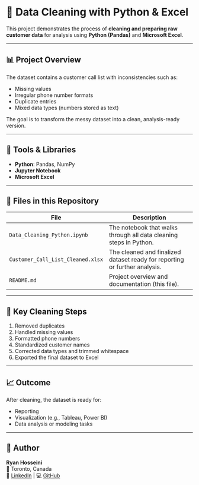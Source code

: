 # 🧹 Data Cleaning with Python & Excel

This project demonstrates the process of **cleaning and preparing raw customer data** for analysis using **Python (Pandas)** and **Microsoft Excel**.

---

## 📊 Project Overview
The dataset contains a customer call list with inconsistencies such as:
- Missing values  
- Irregular phone number formats  
- Duplicate entries  
- Mixed data types (numbers stored as text)  

The goal is to transform the messy dataset into a clean, analysis-ready version.

---

## 🧠 Tools & Libraries
- **Python**: Pandas, NumPy  
- **Jupyter Notebook**
- **Microsoft Excel**

---

## 🧾 Files in this Repository
| File | Description |
|------|--------------|
| `Data_Cleaning_Python.ipynb` | The notebook that walks through all data cleaning steps in Python. |
| `Customer_Call_List_Cleaned.xlsx` | The cleaned and finalized dataset ready for reporting or further analysis. |
| `README.md` | Project overview and documentation (this file). |

---

## 🧰 Key Cleaning Steps
1. Removed duplicates  
2. Handled missing values  
3. Formatted phone numbers  
4. Standardized customer names  
5. Corrected data types and trimmed whitespace  
6. Exported the final dataset to Excel  

---

## 📈 Outcome
After cleaning, the dataset is ready for:
- Reporting  
- Visualization (e.g., Tableau, Power BI)  
- Data analysis or modeling tasks  

---

## 🔗 Author
**Ryan Hosseini**  
📍 Toronto, Canada  
💼 [LinkedIn](https://linkedin.com/in/ryan-hosseini-6a1545287) | 💻 [GitHub](https://github.com/Ryan-Hosseini)
